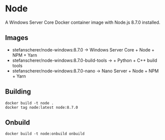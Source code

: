 # Node

A Windows Server Core Docker container image with Node.js 8.7.0 installed.

## Images

- stefanscherer/node-windows:8.7.0 -> Windows Server Core + Node + NPM + Yarn
- stefanscherer/node-windows:8.7.0-build-tools -> + Python + C++ build tools
- stefanscherer/node-windows:8.7.0-nano -> Nano Server + Node + NPM + Yarn

## Building

```
docker build -t node .
docker tag node:latest node:8.7.0
```

## Onbuild

```
docker build -t node:onbuild onbuild
```
